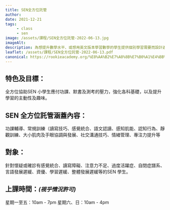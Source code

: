 ```yaml
---
title: SEN全方位託管
author:
date: 2021-12-21
tags: 
     - class
     - sen
image: /assets/課程/SEN全方位託管-2022-06-13.jpg
imageAlt:
description: 為想提升數學水平、或想用英文版本學習數學的學生提供個別學習需要而設計適合他們的課程，增加學習數學的趣味，讓學員有興趣和投入學習，事半功倍。
leaflet: /assets/課程/SEN全方位託管-2022-06-13.pdf
canonical: https://rookieacademy.org/%E8%AA%B2%E7%A8%8B%E7%B0%A1%E4%BB%8B/SEN%E5%85%A8%E6%96%B9%E4%BD%8D%E8%A8%97%E7%AE%A1/
---
```



## 特色及目標：
全方位協助SEN 小學生應付功課、默書及測考的壓力，強化各科基礎，以及提升學習的主動性及趣味。
## SEN 全方位託管涵蓋內容：
功課輔導、常規訓練（讀寫技巧、感覺統合、語文認讀、感知肌能、認知行為、靜觀訓練、大小肌肉及手眼協調與發展、社交溝通技巧、情緒管理、專注力提升等
## 對象：
針對懷疑或確診有感覺統合、讀寫障礙、注意力不足、過度活躍症、自閉症譜系、言語發展遲緩、資優、學習遲緩、整體發展遲緩等的SEN 學生。
## 上課時間：***<small>(視乎情況許可)</small>***
星期一至五：10am - 7pm 星期六、日：10am - 4pm